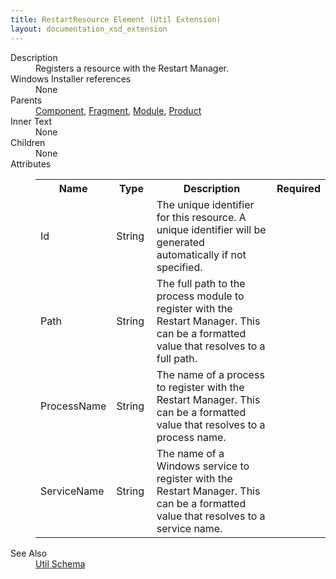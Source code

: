 ```yaml
---
title: RestartResource Element (Util Extension)
layout: documentation_xsd_extension
---
```

<dl>
  <dt>Description</dt>
  <dd>Registers a resource with the Restart Manager.</dd>
  <dt>Windows Installer references</dt>
  <dd>None</dd>
  <dt>Parents</dt>
  <dd>
    <a href="../component/">Component</a>, <a href="../fragment/">Fragment</a>, <a href="../module/">Module</a>, <a href="../product/">Product</a></dd>
  <dt>Inner Text</dt>
  <dd>None</dd>
  <dt>Children</dt>
  <dd>None</dd>
  <dt>Attributes</dt>
  <dd>
    <table cellspacing="0" cellpadding="0" class="schema">
      <tr>
        <th width="15%">Name</th>
        <th width="15%">Type</th>
        <th width="65%">Description</th>
        <th width="15%">Required</th>
      </tr>
      <tr>
        <td>Id</td>
        <td>String</td>
        <td>The unique identifier for this resource. A unique identifier will                     be generated automatically if not specified.</td>
        <td>&nbsp;</td>
      </tr>
      <tr>
        <td>Path</td>
        <td>String</td>
        <td>The full path to the process module to register with the Restart Manager.                     This can be a formatted value that resolves to a full path.</td>
        <td>&nbsp;</td>
      </tr>
      <tr>
        <td>ProcessName</td>
        <td>String</td>
        <td>The name of a process to register with the Restart Manager.                     This can be a formatted value that resolves to a process name.</td>
        <td>&nbsp;</td>
      </tr>
      <tr>
        <td>ServiceName</td>
        <td>String</td>
        <td>The name of a Windows service to register with the Restart Manager.                     This can be a formatted value that resolves to a service name.</td>
        <td>&nbsp;</td>
      </tr>
    </table>
  </dd>
  <dt>See Also</dt>
  <dd>
    <a href="../util">Util Schema</a>
  </dd>
</dl>
